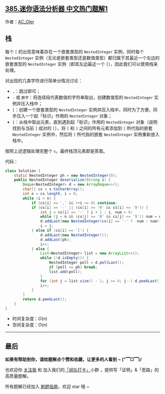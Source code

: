 ## [385.迷你语法分析器 中文热门题解1](https://leetcode.cn/problems/mini-parser/solutions/100000/by-ac_oier-zuy6)

作者：[AC_OIer](https://leetcode.cn/u/AC_OIer)
## 栈

每个 `[` 的出现意味着存在一个嵌套类型的 `NestedInteger` 实例，同时每个 `NestedInteger` 实例（无论是嵌套类型还是数值类型）都归属于其最近一个左边的嵌套类型的 `NestedInteger` 实例（即其左边最近一个 `[`），因此我们可以使用栈来处理。

对出现的几类字符进行简单分情况讨论：

* `,`：跳过即可；
* `-` 或 `数字`：将连续段代表数值的字符串取出，创建数值型的 `NestedInteger` 实例并压入栈中；
* `[`：创建一个嵌套类型的 `NestedInteger` 实例并压入栈中，同时为了方便，同步压入一个起「标识」作用的 `NestedInteger` 对象；
* `]`：从栈中取出元素，直到遇到起「标识」作用的 `NestedInteger` 对象（说明找到与当前 `]` 成对的 `[`），将 `[` 和 `]` 之间的所有元素添加到 `[` 所代指的嵌套 `NestedInteger` 实例中，然后将 `[` 所代指的嵌套 `NestedInteger` 实例重新放入栈中。

按照上述逻辑处理完整个 `s`，最终栈顶元素即是答案。

代码：
```Java []
class Solution {
    static NestedInteger ph = new NestedInteger(0);
    public NestedInteger deserialize(String s) {
        Deque<NestedInteger> d = new ArrayDeque<>();
        char[] cs = s.toCharArray();
        int n = cs.length, i = 0;
        while (i < n) {
            if (cs[i] == ',' && ++i >= 0) continue;
            if (cs[i] == '-' || (cs[i] >= '0' && cs[i] <= '9')) {
                int j = cs[i] == '-' ? i + 1 : i, num = 0;
                while (j < n && (cs[j] >= '0' && cs[j] <= '9')) num = num * 10 + (cs[j++] - '0');
                d.addLast(new NestedInteger(cs[i] == '-' ? -num : num));
                i = j;
            } else if (cs[i] == '[') {
                d.addLast(new NestedInteger());
                d.addLast(ph);
                i++;
            } else {
                List<NestedInteger> list = new ArrayList<>();
                while (!d.isEmpty()) {
                    NestedInteger poll = d.pollLast();
                    if (poll == ph) break;
                    list.add(poll);
                }
                for (int j = list.size() - 1; j >= 0; j--) d.peekLast().add(list.get(j));
                i++;
            }
        }
        return d.peekLast();
    }
}
```
* 时间复杂度：$O(n)$
* 空间复杂度：$O(n)$

---


## 最后

**如果有帮助到你，请给题解点个赞和收藏，让更多的人看到 ~ ("▔□▔)/**

也欢迎你 [关注我](https://oscimg.oschina.net/oscnet/up-19688dc1af05cf8bdea43b2a863038ab9e5.png) 和 加入我们的[「组队打卡」](https://leetcode-cn.com/u/ac_oier/)小群 ，提供写「证明」&「思路」的高质量题解。

所有题解已经加入 [刷题指南](https://github.com/SharingSource/LogicStack-LeetCode/wiki)，欢迎 star 哦 ~